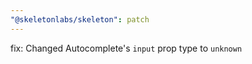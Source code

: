 ```yaml
---
"@skeletonlabs/skeleton": patch
---
```


fix: Changed Autocomplete's `input` prop type to `unknown`

